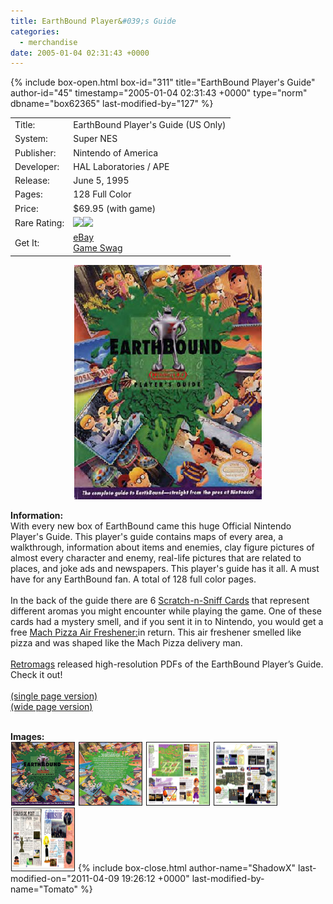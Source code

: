 ```yaml
---
title: EarthBound Player&#039;s Guide
categories:
  - merchandise
date: 2005-01-04 02:31:43 +0000
---
```

{% include box-open.html box-id="311" title="EarthBound Player&#039;s Guide" author-id="45" timestamp="2005-01-04 02:31:43 +0000" type="norm" dbname="box62365" last-modified-by="127" %}
<div class="gameinfo">
	<table>
		<tr>
			<td class="label">Title:</td>
			<td>EarthBound Player's Guide (US Only)</td>
		</tr>
		<tr>
			<td class="label">System:</td>
			<td>Super NES</td>
		</tr>
		<tr>
			<td class="label">Publisher:</td>
			<td>Nintendo of America</td>
		</tr>
		<tr>
			<td class="label">Developer:</td>
			<td>HAL Laboratories / APE</td>
		</tr>
		<tr>
			<td class="label">Release:</td>
			<td>June 5, 1995</td>
		</tr>
		<tr>
			<td class="label">Pages:</td>
			<td>128 Full Color</td>
		</tr>
		<tr>
			<td class="label">Price:</td>
			<td>$69.95 (with game)</td>
		</tr>
		<tr>
			<td class="label">Rare Rating:</td>
			<td><img src="http://starmen.net/merchandise/images/ness_icon.gif" /><img src="http://starmen.net/merchandise/images/ness_icon.gif" /></td>
		</tr>
		<tr>
			<td class="label">Get It:</td>
			<td><a href="http://www.ebay.com">eBay</a><br />
                         <a href="http://gameswag.com/view/earthbound-players-guide/">Game Swag</a></td>
		</tr>
	</table>
</div>

<p>
	<center>
	<img src="/merchandise/images/earthbound_guide_title.jpg" border="0" title="EarthBound Player's Guide" />
	</center>
</p>

<b>Information:</b>
	<br />
	With every new box of EarthBound came this huge Official Nintendo Player's Guide. 
	This player's guide contains maps of every area, a walkthrough, information about items and enemies, 
	clay figure pictures of almost every character and enemy, real-life pictures that are related to places, 
	and joke ads and newspapers. This player's guide has it all. A must have for any EarthBound 
	fan. A total of 128 full color pages. 
<br /><br />
	In the back of the guide there are 6 <a href="http://starmen.net/merchandise/misc/scratchnsniff.php" >Scratch-n-Sniff Cards</a> that represent different aromas you might encounter while playing the game. One of these cards had a mystery smell, and if you sent it in to Nintendo, you would get a free <a href="http://starmen.net/merchandise/misc/airfreshener.php" >Mach Pizza Air Freshener:</a>in return. This air freshener smelled like pizza and was shaped like the Mach Pizza delivery man.
<br /><br />
	<a href="http://www.retromags.com/forums/index.php?" >Retromags</a> released high-resolution PDFs of the
	 EarthBound Player’s Guide. Check it out!
<br /><br />
<a href="http://www.scribd.com/doc/19696674/Earthbound-Nintendo-Players-Guide-1995-High-Quality-Single-Page-Version" >(single page version)</a>
<br />
<a href="http://www.scribd.com/doc/19720434/Nintendo-Players-Guide-SNES-Earthbound-1995-Wide-Page-Version" >(wide page version)</a>
<br /><br />

<b>Images:</b>
	<br />
<a href="/merchandise/images/earthbound_guide_front.jpg" ><img src="/merchandise/images/earthbound_guide_front.jpg" title="EarthBound Player's Guide (Front)" border="1" width="100" height="100" hspace="1" /></a>
<a href="/merchandise/images/earthbound_guide_back.jpg" ><img src="/merchandise/images/earthbound_guide_back.jpg" title="EarthBound Player's Guide (Back)" border="1" width="100" height="100" hspace="1" /></a>
<a href="/merchandise/images/earthbound_guide_example1.jpg" ><img src="/merchandise/images/earthbound_guide_example1.jpg" title="EarthBound Player's Guide (Example 1)" border="1" width="100" height="100" hspace="1" /></a>
<a href="/merchandise/images/earthbound_guide_example2.jpg" ><img src="/merchandise/images/earthbound_guide_example2.jpg" title="EarthBound Player's Guide (Example 2)" border="1" width="100" height="100" hspace="1" /></a>
<a href="/merchandise/images/earthbound_guide_example3.jpg" ><img src="/merchandise/images/earthbound_guide_example3.jpg" title="EarthBound Player's Guide (Example 3)" border="1" width="100" height="100" hspace="1" /></a>
{% include box-close.html author-name="ShadowX" last-modified-on="2011-04-09 19:26:12 +0000" last-modified-by-name="Tomato" %}

